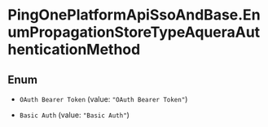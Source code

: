 # PingOnePlatformApiSsoAndBase.EnumPropagationStoreTypeAqueraAuthenticationMethod

## Enum


* `OAuth Bearer Token` (value: `"OAuth Bearer Token"`)

* `Basic Auth` (value: `"Basic Auth"`)


